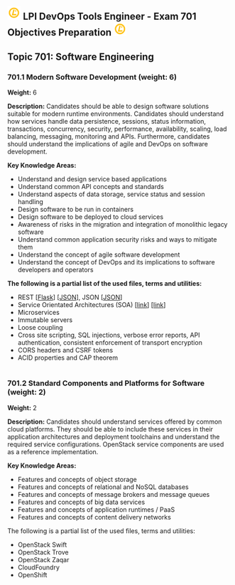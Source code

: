 ## <img src="images/lpi.png" width="30px"> LPI DevOps Tools Engineer - Exam 701 Objectives Preparation <img src="images/lpi.png" width="30px">

## Topic 701: Software Engineering

### 701.1 Modern Software Development (weight: 6)

**Weight:** 6

**Description:** Candidates should be able to design software solutions suitable for modern runtime environments. Candidates should understand how services handle data persistence, sessions, status information, transactions, concurrency, security, performance, availability, scaling, load balancing, messaging, monitoring and APIs. Furthermore, candidates should understand the implications of agile and DevOps on software development.

**Key Knowledge Areas:**

- Understand and design service based applications
- Understand common API concepts and standards
- Understand aspects of data storage, service status and session handling
- Design software to be run in containers
- Design software to be deployed to cloud services
- Awareness of risks in the migration and integration of monolithic legacy software
- Understand common application security risks and ways to mitigate them
- Understand the concept of agile software development
- Understand the concept of DevOps and its implications to software developers and operators

**The following is a partial list of the used files, terms and utilities:**

- REST [[Flask](https://codeburst.io/this-is-how-easy-it-is-to-create-a-rest-api-8a25122ab1f3)] [[JSON](https://medium.com/codingthesmartway-com-blog/create-a-rest-api-with-json-server-36da8680136d)], JSON [[JSON](https://medium.com/python-pandemonium/json-the-python-way-91aac95d4041)]
- Service Orientated Architectures (SOA) [[link](https://koukia.ca/microservices-architecture-vs-service-oriented-architecture-soa-d016e3a309e6)] [[link](https://medium.com/@datawire/microservices-versus-soa-in-practice-62a817b86a20)]
- Microservices
- Immutable servers
- Loose coupling
- Cross site scripting, SQL injections, verbose error reports, API authentication, consistent enforcement of transport encryption
- CORS headers and CSRF tokens
- ACID properties and CAP theorem

#

### 701.2 Standard Components and Platforms for Software (weight: 2)

**Weight:** 2

**Description:** Candidates should understand services offered by common cloud platforms. They should be able to include these services in their application architectures and deployment toolchains and understand the required service configurations. OpenStack service components are used as a reference implementation.

**Key Knowledge Areas:**

- Features and concepts of object storage
- Features and concepts of relational and NoSQL databases
- Features and concepts of message brokers and message queues
- Features and concepts of big data services
- Features and concepts of application runtimes / PaaS
- Features and concepts of content delivery networks

The following is a partial list of the used files, terms and utilities:

- OpenStack Swift
- OpenStack Trove
- OpenStack Zaqar
- CloudFoundry
- OpenShift
